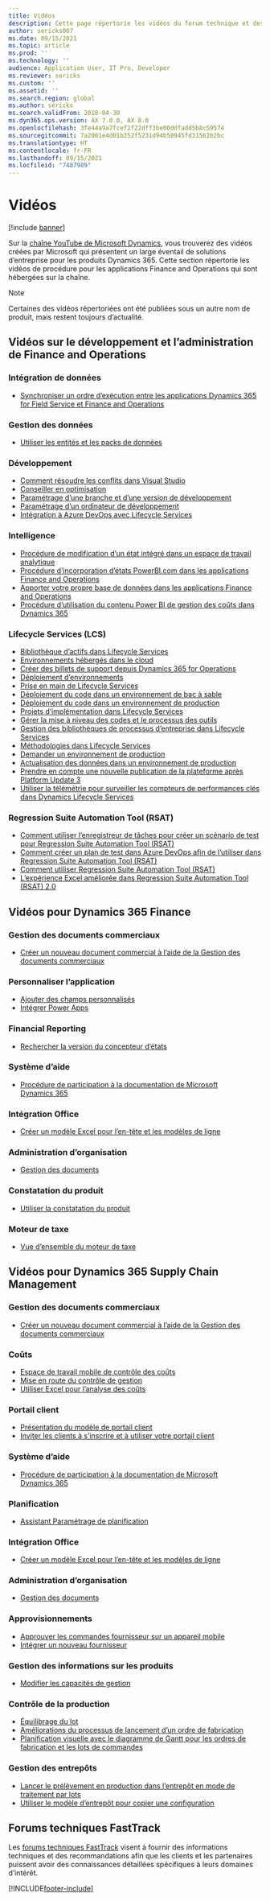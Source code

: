 ```yaml
---
title: Vidéos
description: Cette page répertorie les vidéos du forum technique et des procédures créées par Microsoft concernant les applications Finance and Operations disponibles sur YouTube et autres sites.
author: sericks007
ms.date: 09/15/2021
ms.topic: article
ms.prod: ''
ms.technology: ''
audience: Application User, IT Pro, Developer
ms.reviewer: sericks
ms.custom: ''
ms.assetid: ''
ms.search.region: global
ms.author: sericks
ms.search.validFrom: 2018-04-30
ms.dyn365.ops.version: AX 7.0.0, AX 8.0
ms.openlocfilehash: 3fe44a9a7fcef2f22dff3be00ddfadd5b8c59574
ms.sourcegitcommit: 7a2001e4d01b252f5231d94b50945fd31562b2bc
ms.translationtype: HT
ms.contentlocale: fr-FR
ms.lasthandoff: 09/15/2021
ms.locfileid: "7487989"
---
```

# <a name="videos"></a>Vidéos 

[!include [banner](../includes/banner.md)]

Sur la [chaîne YouTube de Microsoft Dynamics](https://www.youtube.com/channel/UCJGCg4rB3QSs8y_1FquelBQ), vous trouverez des vidéos créées par Microsoft qui présentent un large éventail de solutions d’entreprise pour les produits Dynamics 365. Cette section répertorie les vidéos de procédure pour les applications Finance and Operations qui sont hébergées sur la chaîne.

> [!Note]
> Certaines des vidéos répertoriées ont été publiées sous un autre nom de produit, mais restent toujours d’actualité.

## <a name="videos-for-finance-and-operations-development-and-administration"></a>Vidéos sur le développement et l’administration de Finance and Operations

### <a name="data-integration"></a>Intégration de données

- [Synchroniser un ordre d’exécution entre les applications Dynamics 365 for Field Service et Finance and Operations](https://www.youtube.com/watch?v=46ylO7raZAo&feature=youtu.be)

### <a name="data-management"></a>Gestion des données

- [Utiliser les entités et les packs de données](https://www.youtube.com/watch?v=UCyzbA41j8g&feature=youtu.be)

### <a name="development"></a>Développement

- [Comment résoudre les conflits dans Visual Studio](https://youtu.be/4rxO0zUN2zU)
- [Conseiller en optimisation](https://www.youtube.com/watch?v=MRsAzgFCUSQ&t=4s)
- [Paramétrage d’une branche et d’une version de développement](https://www.youtube.com/watch?v=qXLd-NMx9OY)
- [Paramétrage d’un ordinateur de développement](https://www.youtube.com/watch?v=cqp9MetfiyM)
- [Intégration à Azure DevOps avec Lifecycle Services](https://www.youtube.com/watch?v=0QyyyUp1zHQ&t=1s)

### <a name="intelligence"></a>Intelligence

- [Procédure de modification d’un état intégré dans un espace de travail analytique](https://youtu.be/_8WlwmSggcQ)
- [Procédure d’incorporation d’états PowerBI.com dans les applications Finance and Operations](https://youtu.be/gGWuNJDoi-M)
- [Apporter votre propre base de données dans les applications Finance and Operations](https://www.youtube.com/watch?v=-MaxtBJu2_o&feature=youtu.be)
- [Procédure d’utilisation du contenu Power BI de gestion des coûts dans Dynamics 365](https://www.youtube.com/watch?v=5jWHnM_C7WM&feature=youtu.be)

### <a name="lifecycle-services-lcs"></a>Lifecycle Services (LCS)

- [Bibliothèque d’actifs dans Lifecycle Services](https://www.youtube.com/watch?v=z-2xMRa1nOs)
- [Environnements hébergés dans le cloud](https://www.youtube.com/watch?v=igjVt1lbyLQ&t=17s)
- [Créer des billets de support depuis Dynamics 365 for Operations](https://www.youtube.com/watch?v=avENUYBTBlA&t=2s)
- [Déploiement d’environnements](https://www.youtube.com/watch?v=FUROjGuhQEA&t=68s)
- [Prise en main de Lifecycle Services](https://www.youtube.com/watch?v=qLBjKAPaqN4&t=24s)
- [Déploiement du code dans un environnement de bac à sable](https://www.youtube.com/watch?v=5azLeOO078k)
- [Déploiement du code dans un environnement de production](https://www.youtube.com/watch?v=ogXo-saZkmE&t=2s)
- [Projets d’implémentation dans Lifecycle Services](https://www.youtube.com/watch?v=V1vVOgcTuw4&t=18s)
- [Gérer la mise à niveau des codes et le processus des outils](https://www.youtube.com/watch?v=M-AtR6ocYM8&feature=youtu.be)
- [Gestion des bibliothèques de processus d’entreprise dans Lifecycle Services](https://www.youtube.com/watch?v=S5msxj-2-x0)
- [Méthodologies dans Lifecycle Services](https://www.youtube.com/watch?v=YRMJ15DvgZ8)
- [Demander un environnement de production](https://www.youtube.com/watch?v=5j1GapLr3MY&feature=youtu.be)
- [Actualisation des données dans un environnement de production](https://www.youtube.com/watch?v=VCd5SgkYPTw)
- [Prendre en compte une nouvelle publication de la plateforme après Platform Update 3](https://www.youtube.com/watch?v=nkiKP2Au6OQ&feature=youtu.be)
- [Utiliser la télémétrie pour surveiller les compteurs de performances clés dans Dynamics Lifecycle Services](https://www.youtube.com/watch?v=18u6SC8GeFY&feature=youtu.be)

### <a name="regression-suite-automation-tool-rsat"></a>Regression Suite Automation Tool (RSAT)

- [Comment utiliser l’enregistreur de tâches pour créer un scénario de test pour Regression Suite Automation Tool (RSAT)](https://youtu.be/bBr4BXAxTNI)
- [Comment créer un plan de test dans Azure DevOps afin de l’utiliser dans Regression Suite Automation Tool (RSAT)](https://youtu.be/3jIuBleAnQk) 
- [Comment utiliser Regression Suite Automation Tool (RSAT)](https://youtu.be/uhN9JItzGAk)
- [L’expérience Excel améliorée dans Regression Suite Automation Tool (RSAT) 2.0](https://youtu.be/fcEkSIVQ1Bg)


## <a name="videos-for-dynamics-365-finance"></a>Vidéos pour Dynamics 365 Finance

### <a name="business-document-management"></a>Gestion des documents commerciaux
- [Créer un nouveau document commercial à l’aide de la Gestion des documents commerciaux](https://www.youtube.com/watch?v=gAIYl-mM_pw)

### <a name="customize-the-app"></a>Personnaliser l’application
- [Ajouter des champs personnalisés](https://www.youtube.com/watch?v=gWSGZI9Vtnc)
- [Intégrer Power Apps](https://www.youtube.com/watch?v=x3qyA1bH-NY)

### <a name="financial-reporting"></a>Financial Reporting
- [Rechercher la version du concepteur d’états](https://www.youtube.com/embed/icfA5Q3kp4w)

### <a name="help-system"></a>Système d’aide

- [Procédure de participation à la documentation de Microsoft Dynamics 365](https://youtu.be/m5djioozRbg)

### <a name="office-integration"></a>Intégration Office

- [Créer un modèle Excel pour l’en-tête et les modèles de ligne](https://www.youtube.com/watch?v=RTicLb-6dbI&feature=youtu.be)

### <a name="organization-administration"></a>Administration d’organisation

- [Gestion des documents](https://www.youtube.com/watch?v=p4rl1CkiLN4&feature=youtu.be)

### <a name="revenue-recognition"></a>Constatation du produit
- [Utiliser la constatation du produit](https://youtu.be/v3amIsiqvoo)

### <a name="tax-engine"></a>Moteur de taxe

- [Vue d’ensemble du moteur de taxe](https://www.youtube.com/watch?v=jAFpEBOtNWI&feature=youtu.be)


## <a name="videos-for-dynamics-365-supply-chain-management"></a>Vidéos pour Dynamics 365 Supply Chain Management

### <a name="business-document-management"></a>Gestion des documents commerciaux
- [Créer un nouveau document commercial à l’aide de la Gestion des documents commerciaux](https://www.youtube.com/watch?v=gAIYl-mM_pw)

### <a name="costs"></a>Coûts
- [Espace de travail mobile de contrôle des coûts](https://youtu.be/imsuTg8rUVk)
- [Mise en route du contrôle de gestion](https://youtu.be/1pUDtJQZ8FU)
- [Utiliser Excel pour l’analyse des coûts](https://youtu.be/-HKHYdClvx8)

### <a name="customer-portal"></a>Portail client
- [Présentation du modèle de portail client](https://youtu.be/nPrqoLuHfV8)
- [Inviter les clients à s’inscrire et à utiliser votre portail client](https://youtu.be/drGUYHX9QIQ)

### <a name="help-system"></a>Système d’aide

- [Procédure de participation à la documentation de Microsoft Dynamics 365](https://youtu.be/m5djioozRbg)

### <a name="master-planning"></a>Planification
- [Assistant Paramétrage de planification](https://youtu.be/c-e6n-8rZb4)

### <a name="office-integration"></a>Intégration Office

- [Créer un modèle Excel pour l’en-tête et les modèles de ligne](https://www.youtube.com/watch?v=RTicLb-6dbI&feature=youtu.be)

### <a name="organization-administration"></a>Administration d’organisation

- [Gestion des documents](https://www.youtube.com/watch?v=p4rl1CkiLN4&feature=youtu.be)

### <a name="procurement-and-sourcing"></a>Approvisionnements

- [Approuver les commandes fournisseur sur un appareil mobile](https://youtu.be/gZ-gOlJe7H8)
- [Intégrer un nouveau fournisseur](https://www.youtube.com/watch?v=0KUc3AGaTKk&feature=youtu.be)

### <a name="product-information-management"></a>Gestion des informations sur les produits
- [Modifier les capacités de gestion](https://youtu.be/N313FqvRuBc)

### <a name="production-control"></a>Contrôle de la production

- [Équilibrage du lot](https://www.youtube.com/watch?v=4SNLWsU9KyI&feature=youtu.be)
- [Améliorations du processus de lancement d’un ordre de fabrication](https://www.youtube.com/watch?v=Rm3ojAz6Zu0&feature=youtu.be)
- [Planification visuelle avec le diagramme de Gantt pour les ordres de fabrication et les lots de commandes](https://youtu.be/BtbuShkGj4I)


### <a name="warehouse-management"></a>Gestion des entrepôts

- [Lancer le prélèvement en production dans l’entrepôt en mode de traitement par lots](https://youtu.be/8urAJn50dQ8)
- [Utiliser le modèle d’entrepôt pour copier une configuration](https://www.youtube.com/watch?v=K2WIfFlqJYs&feature=youtu.be)

## <a name="fasttrack-tech-talks"></a>Forums techniques FastTrack

Les [forums techniques FastTrack](https://community.dynamics.com/365/b/techtalks?c=Finance%20and%20Operations) visent à fournir des informations techniques et des recommandations afin que les clients et les partenaires puissent avoir des connaissances détaillées spécifiques à leurs domaines d’intérêt.




[!INCLUDE[footer-include](../../../includes/footer-banner.md)]
